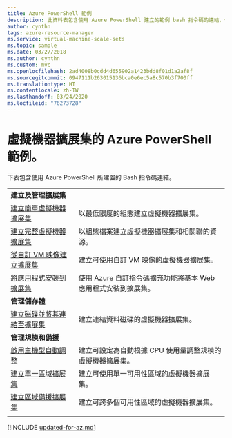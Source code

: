 ```yaml
---
title: Azure PowerShell 範例
description: 此資料表包含使用 Azure PowerShell 建立的範例 bash 指令碼的連結，例如建立和管理擴展集。
author: cynthn
tags: azure-resource-manager
ms.service: virtual-machine-scale-sets
ms.topic: sample
ms.date: 03/27/2018
ms.author: cynthn
ms.custom: mvc
ms.openlocfilehash: 2ad4008b0cdd4d655902a1423bdd8f01d1a2af8f
ms.sourcegitcommit: 0947111b263015136bca0e6ec5a8c570b3f700ff
ms.translationtype: HT
ms.contentlocale: zh-TW
ms.lasthandoff: 03/24/2020
ms.locfileid: "76273728"
---
```

# <a name="azure-powershell-samples-for-virtual-machine-scale-sets"></a>虛擬機器擴展集的 Azure PowerShell 範例。

下表包含使用 Azure PowerShell 所建置的 Bash 指令碼連結。

| | |
|---|---|
|**建立及管理擴展集**||
| [建立簡單虛擬機器擴展集](scripts/powershell-sample-create-simple-scale-set.md?toc=%2fpowershell%2fazure%2ftoc.json) | 以最低限度的組態建立虛擬機器擴展集。 |
| [建立完整虛擬機器擴展集](scripts/powershell-sample-create-complete-scale-set.md?toc=%2fpowershell%2fazure%2ftoc.json) | 以組態檔案建立虛擬機器擴展集和相關聯的資源。 |
| [從自訂 VM 映像建立擴展集](scripts/powershell-sample-create-scale-set-from-custom-image.md?toc=%2fpowershell%2fmodule%2ftoc.json) | 建立可使用自訂 VM 映像的虛擬機器擴展集。 |
| [將應用程式安裝到擴展集](scripts/powershell-sample-install-apps.md?toc=%2fpowershell%2fmodule%2ftoc.json) | 使用 Azure 自訂指令碼擴充功能將基本 Web 應用程式安裝到擴展集。 |
|**管理儲存體**||
| [建立磁碟並將其連結至擴展集](scripts/powershell-sample-attach-disks.md?toc=%2fpowershell%2fmodule%2ftoc.json) | 建立連結資料磁碟的虛擬機器擴展集。 |
|**管理規模和備援**||
| [啟用主機型自動調整](scripts/powershell-sample-enable-autoscale.md?toc=%2fpowershell%2fazure%2ftoc.json) | 建立可設定為自動根據 CPU 使用量調整規模的虛擬機器擴展集。 |
| [建立單一區域擴展集](scripts/powershell-sample-single-availability-zone-scale-set.md?toc=%2fpowershell%2fazure%2ftoc.json) | 建立可使用單一可用性區域的虛擬機器擴展集。 |
| [建立區域備援擴展集](scripts/powershell-sample-zone-redundant-scale-set.md?toc=%2fpowershell%2fazure%2ftoc.json) | 建立可跨多個可用性區域的虛擬機器擴展集。 |
| | |


[!INCLUDE [updated-for-az.md](../../includes/updated-for-az.md)]    
